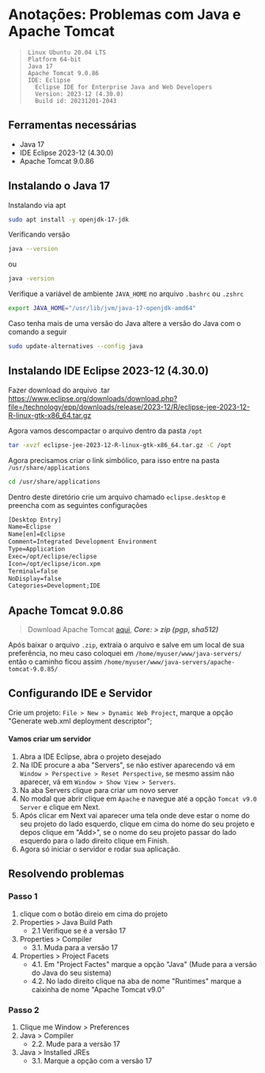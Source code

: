 # Anotações: Problemas com Java e Apache Tomcat

>```
> Linux Ubuntu 20.04 LTS
> Platform 64-bit
> Java 17
> Apache Tomcat 9.0.86
> IDE: Eclipse
>   Eclipse IDE for Enterprise Java and Web Developers
>   Version: 2023-12 (4.30.0)
>   Build id: 20231201-2043
> ```

## Ferramentas necessárias

- Java 17
- IDE Eclipse 2023-12 (4.30.0)
- Apache Tomcat 9.0.86


## Instalando o Java 17

Instalando via apt

```bash
sudo apt install -y openjdk-17-jdk
```

Verificando versão

```bash
java --version
```

ou 

```bash
java -version
```

Verifique a variável de ambiente `JAVA_HOME` no arquivo `.bashrc` ou `.zshrc`

```bash
export JAVA_HOME="/usr/lib/jvm/java-17-openjdk-amd64"
```

Caso tenha mais de uma versão do Java altere a versão do Java com o comando a seguir

```bash
sudo update-alternatives --config java
```

## Instalando IDE Eclipse 2023-12 (4.30.0)

Fazer download do arquivo .tar
https://www.eclipse.org/downloads/download.php?file=/technology/epp/downloads/release/2023-12/R/eclipse-jee-2023-12-R-linux-gtk-x86_64.tar.gz

Agora vamos descompactar o arquivo dentro da pasta `/opt`

```bash
tar -xvzf eclipse-jee-2023-12-R-linux-gtk-x86_64.tar.gz -C /opt
```

Agora precisamos criar o link simbólico, para isso entre na pasta `/usr/share/applications`

```bash
cd /usr/share/applications
```

Dentro deste diretório crie um arquivo chamado `eclipse.desktop` e preencha com as seguintes configurações

```txt
[Desktop Entry]
Name=Eclipse
Name[en]=Eclipse
Comment=Integrated Development Environment
Type=Application
Exec=/opt/eclipse/eclipse
Icon=/opt/eclipse/icon.xpm
Terminal=false
NoDisplay=false
Categories=Development;IDE
```

## Apache Tomcat 9.0.86
> Download Apache Tomcat [aqui](https://tomcat.apache.org/download-90.cgi), ***Core: > zip (pgp, sha512)***

Após baixar o arquivo `.zip`, extraia o arquivo e salve em um local de sua preferência, no meu caso coloquei em `/home/myuser/www/java-servers/` então o caminho ficou assim `/home/myuser/www/java-servers/apache-tomcat-9.0.85/`

## Configurando IDE e Servidor

Crie um projeto: `File > New > Dynamic Web Project`, marque a opção "Generate web.xml deployment descriptor";

#### Vamos criar um servidor
1. Abra a IDE Eclipse, abra o projeto desejado
2. Na IDE procure a aba "Servers", se não estiver aparecendo vá em `Window > Perspective > Reset Perspective`,
se mesmo assim não aparecer, vá em `Window > Show View > Servers`.
3. Na aba Servers clique para criar um novo server
4. No modal que abrir clique em `Apache` e navegue até a opção `Tomcat v9.0 Server` e clique em Next.
5. Após clicar em Next vai aparecer uma tela onde deve estar o nome do seu projeto do lado esquerdo, clique em cima do nome do seu projeto e depos clique em "Add>", se o nome do seu projeto passar do lado esquerdo para o lado direito clique em Finish.
6. Agora só iniciar o servidor e rodar sua aplicação.



## Resolvendo problemas

### Passo 1
1. clique com o botão direio em cima do projeto
2. Properties > Java Build Path
    - 2.1 Verifique se é a versão 17
3. Properties > Compiler
    - 3.1. Muda para a versão 17
4. Properties > Project Facets 
    - 4.1. Em "Project Factes" marque a opção "Java" (Mude para a versão do Java do seu sistema)
    - 4.2. No lado direito clique na aba de nome "Runtimes" marque a caixinha de nome "Apache Tomcat v9.0"

### Passo 2
1. Clique me Window > Preferences
2. Java > Compiler
    - 2.2. Mude para a versão 17
3. Java > Installed JREs
    - 3.1. Marque a opção com a versão 17
